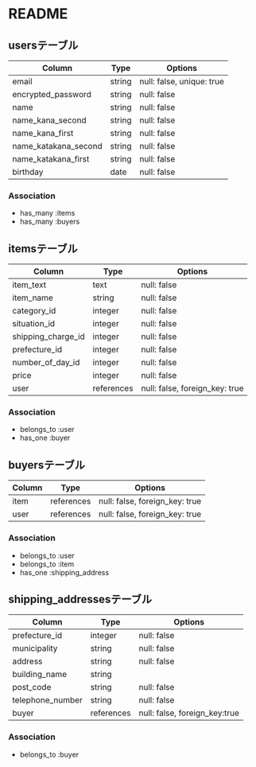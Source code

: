 # README

## usersテーブル

| Column               |  Type  | Options                  |
| -------------------- | ------ | ------------------------ |
|email                 | string | null: false, unique: true|
|encrypted_password    | string | null: false              |
|name                  | string | null: false              |
|name_kana_second      | string | null: false              |
|name_kana_first       | string | null: false              |
|name_katakana_second  | string | null: false              | 
|name_katakana_first   | string | null: false              |
|birthday              | date   | null: false              |

### Association

- has_many :items
- has_many :buyers

## itemsテーブル

| Column             |  Type      | Options                         |
| ------------------ | ---------- | ------------------------------- |
|item_text           | text       | null: false                     |
|item_name           | string     | null: false                     |
|category_id         | integer    | null: false                     |
|situation_id        | integer    | null: false                     |
|shipping_charge_id  | integer    | null: false                     | 
|prefecture_id       | integer    | null: false                     |
|number_of_day_id    | integer    | null: false                     |
|price               | integer    | null: false                     |
|user                | references | null: false, foreign_key: true  |

### Association

- belongs_to :user
- has_one :buyer

## buyersテーブル

| Column    |  Type      | Options                        |
| --------- | ---------- | ------------------------------ |
|item       | references | null: false, foreign_key: true |
|user       | references | null: false, foreign_key: true |

### Association

- belongs_to :user
- belongs_to :item
- has_one :shipping_address

## shipping_addressesテーブル

| Column          |  Type      | Options                         |
| --------------- | ---------- | ------------------------------- |
|prefecture_id    | integer    | null: false                     |
|municipality     | string     | null: false                     |
|address          | string     | null: false                     |
|building_name    | string     |                                 |
|post_code        | string     | null: false                     | 
|telephone_number | string     | null: false                     |
|buyer            | references | null: false, foreign_key:true   |

### Association

- belongs_to :buyer